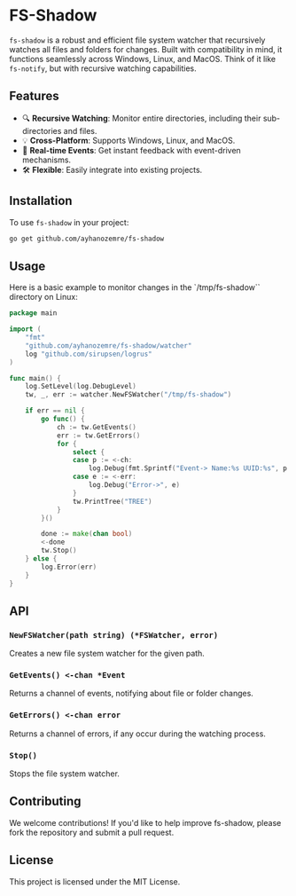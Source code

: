 # FS-Shadow

`fs-shadow` is a robust and efficient file system watcher that recursively watches all files and folders for changes. Built with compatibility in mind, it functions seamlessly across Windows, Linux, and MacOS. Think of it like `fs-notify`, but with recursive watching capabilities.

## Features

- 🔍 **Recursive Watching**: Monitor entire directories, including their sub-directories and files.
- 💡 **Cross-Platform**: Supports Windows, Linux, and MacOS.
- 🚀 **Real-time Events**: Get instant feedback with event-driven mechanisms.
- 🛠 **Flexible**: Easily integrate into existing projects.

## Installation

To use `fs-shadow` in your project:

```bash
go get github.com/ayhanozemre/fs-shadow
```

## Usage
Here is a basic example to monitor changes in the `/tmp/fs-shadow`` directory on Linux:

```go
package main

import (
	"fmt"
	"github.com/ayhanozemre/fs-shadow/watcher"
	log "github.com/sirupsen/logrus"
)

func main() {
	log.SetLevel(log.DebugLevel)
	tw, _, err := watcher.NewFSWatcher("/tmp/fs-shadow")

	if err == nil {
		go func() {
			ch := tw.GetEvents()
			err := tw.GetErrors()
			for {
				select {
				case p := <-ch:
					log.Debug(fmt.Sprintf("Event-> Name:%s UUID:%s", p.Name, p.UUID))
				case e := <-err:
					log.Debug("Error->", e)
				}
				tw.PrintTree("TREE")
			}
		}()

		done := make(chan bool)
		<-done
		tw.Stop()
	} else {
		log.Error(err)
	}
}
```


## API
### `NewFSWatcher(path string) (*FSWatcher, error)`
Creates a new file system watcher for the given path.

### `GetEvents() <-chan *Event`
Returns a channel of events, notifying about file or folder changes.

### `GetErrors() <-chan error`
Returns a channel of errors, if any occur during the watching process.

### `Stop()`
Stops the file system watcher.

## Contributing
We welcome contributions! If you'd like to help improve fs-shadow, please fork the repository and submit a pull request.

## License
This project is licensed under the MIT License.